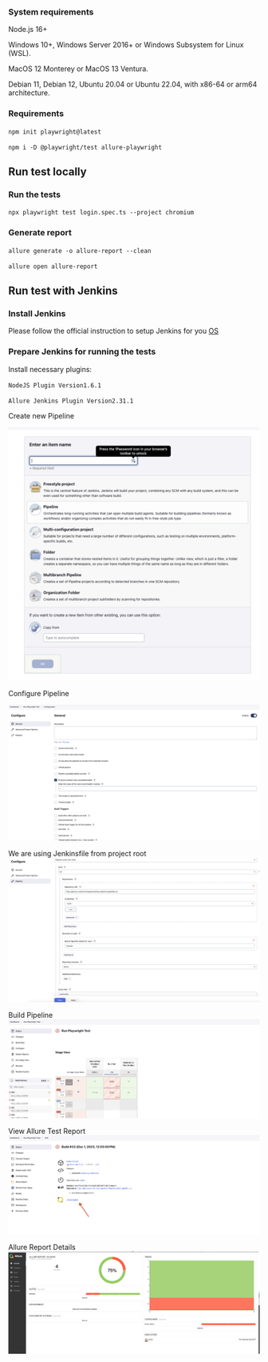 ### System requirements

Node.js 16+

Windows 10+, Windows Server 2016+ or Windows Subsystem for Linux (WSL).

MacOS 12 Monterey or MacOS 13 Ventura.

Debian 11, Debian 12, Ubuntu 20.04 or Ubuntu 22.04, with x86-64 or arm64 architecture.

### Requirements
`npm init playwright@latest`

`npm i -D @playwright/test allure-playwright`

## Run test locally
### Run the tests
`npx playwright test login.spec.ts --project chromium`

### Generate report
`allure generate -o allure-report --clean`

`allure open allure-report`

## Run test with Jenkins
### Install Jenkins

Please follow the official instruction to setup Jenkins for you [OS](https://www.jenkins.io/doc/book/installing/)

### Prepare Jenkins for running the tests

Install necessary plugins:

`NodeJS Plugin Version1.6.1`

`Allure Jenkins Plugin Version2.31.1`

Create new Pipeline

![Jenkins pipeline.png](resources%2FJenkins%20pipeline.png)

Configure Pipeline

![Jenkins configure.png](resources%2FJenkins%20configure.png)

We are using Jenkinsfile from project root
![Jenkins configure 2.png](resources%2FJenkins%20configure%202.png)

Build Pipeline
![Jenkins build.png](resources%2FJenkins%20build.png)

View Allure Test Report
![Jenkins Allure Report.png](resources%2FJenkins%20Allure%20Report.png)

Allure Report Details
![Jenkins Allure Report Details.png](resources%2FJenkins%20Allure%20Report%20Details.png)
